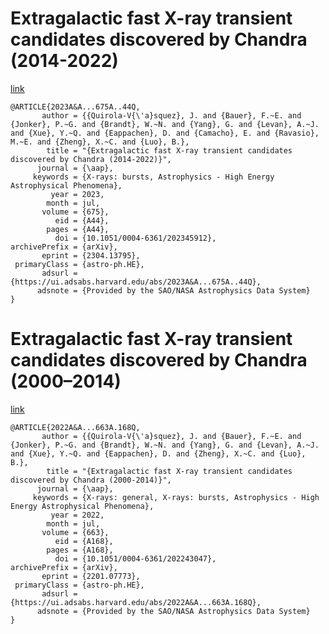 # Extragalactic fast X-ray transient candidates discovered by Chandra (2014-2022)

[link](https://www.aanda.org/articles/aa/pdf/2023/07/aa45912-23.pdf)

```
@ARTICLE{2023A&A...675A..44Q,
       author = {{Quirola-V{\'a}squez}, J. and {Bauer}, F.~E. and {Jonker}, P.~G. and {Brandt}, W.~N. and {Yang}, G. and {Levan}, A.~J. and {Xue}, Y.~Q. and {Eappachen}, D. and {Camacho}, E. and {Ravasio}, M.~E. and {Zheng}, X.~C. and {Luo}, B.},
        title = "{Extragalactic fast X-ray transient candidates discovered by Chandra (2014-2022)}",
      journal = {\aap},
     keywords = {X-rays: bursts, Astrophysics - High Energy Astrophysical Phenomena},
         year = 2023,
        month = jul,
       volume = {675},
          eid = {A44},
        pages = {A44},
          doi = {10.1051/0004-6361/202345912},
archivePrefix = {arXiv},
       eprint = {2304.13795},
 primaryClass = {astro-ph.HE},
       adsurl = {https://ui.adsabs.harvard.edu/abs/2023A&A...675A..44Q},
      adsnote = {Provided by the SAO/NASA Astrophysics Data System}
}
```

# Extragalactic fast X-ray transient candidates discovered by Chandra (2000–2014)

[link](https://www.aanda.org/articles/aa/pdf/2022/07/aa43047-22.pdf)

```
@ARTICLE{2022A&A...663A.168Q,
       author = {{Quirola-V{\'a}squez}, J. and {Bauer}, F.~E. and {Jonker}, P.~G. and {Brandt}, W.~N. and {Yang}, G. and {Levan}, A.~J. and {Xue}, Y.~Q. and {Eappachen}, D. and {Zheng}, X.~C. and {Luo}, B.},
        title = "{Extragalactic fast X-ray transient candidates discovered by Chandra (2000-2014)}",
      journal = {\aap},
     keywords = {X-rays: general, X-rays: bursts, Astrophysics - High Energy Astrophysical Phenomena},
         year = 2022,
        month = jul,
       volume = {663},
          eid = {A168},
        pages = {A168},
          doi = {10.1051/0004-6361/202243047},
archivePrefix = {arXiv},
       eprint = {2201.07773},
 primaryClass = {astro-ph.HE},
       adsurl = {https://ui.adsabs.harvard.edu/abs/2022A&A...663A.168Q},
      adsnote = {Provided by the SAO/NASA Astrophysics Data System}
}
```
